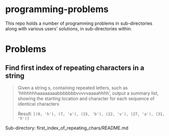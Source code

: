 # programming-problems

This repo holds a number of programming problems in sub-directories along with various users' solutions, in sub-directories within.

# Problems

## Find first index of repeating characters in a string

> Given a string s, containing repeated letters, such as ‘hhhhhhhaaaaaaaabbbbbbbvvvvvaaaahhhh’, output a summary list, showing the starting location and character for each sequence of identical characters
> 
> Result: `[(0, 'h'), (7, 'a'), (15, 'b'), (22, 'v'), (27, 'a'), (31, 'h')]`

Sub-directory: first_index_of_repeating_chars/README.md
